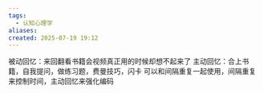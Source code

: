 ```yaml
---
tags:
  - 认知心理学
aliases: 
created: 2025-07-19 19:12
---
```

被动回忆：来回翻看书籍会视频真正用的时候却想不起来了
主动回忆：合上书籍，自我提问，做练习题，费曼技巧，闪卡
可以和间隔重复一起使用，间隔重复来控制时间，主动回忆来强化编码
